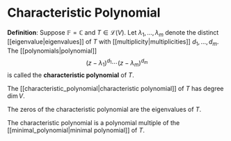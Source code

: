 # Characteristic Polynomial
**Definition**: Suppose $\mathbb{F} = \mathbb{C}$ and $T \in \mathcal{L}(V)$. Let $\lambda_1, \ldots, \lambda_m$ denote the distinct [[eigenvalue|eigenvalues]] of $T$ with [[multiplicity|multiplicities]] $d_1, \ldots, d_m$. The [[polynomials|polynomial]]
$$ (z - \lambda_1)^{d_1} \cdots (z - \lambda_m)^{d_m} $$
is called the **characteristic polynomial** of $T$.

The [[characteristic_polynomial|characteristic polynomial]] of $T$ has degree $\dim V$.

The zeros of the characteristic polynomial are the eigenvalues of $T$.

The characteristic polynomial is a polynomial multiple of the [[minimal_polynomial|minimal polynomial]] of $T$.